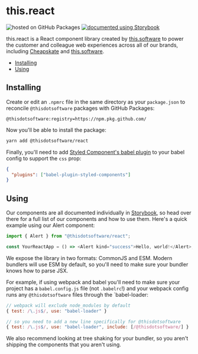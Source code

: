 <h1>this.react</h1>

<p>
  <img src="https://img.shields.io/badge/-GitHub%20packages-blue" alt="hosted on GitHub Packages" />

  <a href="https://thisdotreact.web.app">
    <img src="https://img.shields.io/badge/-Storybook-blue" alt="documented using Storybook" />
  </a>
</p>

this.react is a React component library created by [this.software] to power the
customer and colleague web experiences across all of our brands, including
[Cheapskate] and [this.software].

- [Installing](#installing)
- [Using](#using)

## Installing

Create or edit an `.npmrc` file in the same directory as your `package.json`
to reconcile `@thisdotsoftware` packages with GitHub Packages:

```
@thisdotsoftware:registry=https://npm.pkg.github.com/
```

Now you'll be able to install the package:

```sh
yarn add @thisdotsoftware/react
```

Finally, you'll need to add [Styled Component's babel plugin] to your babel
config to support the `css` prop:

```json
{
  "plugins": ["babel-plugin-styled-components"]
}
```

## Using

Our components are all documented individually in [Storybook], so head over
there for a full list of our components and how to use them. Here's a quick
example using our Alert component:

```js
import { Alert } from "@thisdotsoftware/react";

const YourReactApp = () => <Alert kind="success">Hello, world!</Alert>;
```

We expose the library in two formats: CommonJS and ESM. Modern bundlers will
use ESM by default, so you'll need to make sure your bundler knows how to parse
JSX.

For example, if using webpack and babel you'll need to make sure your project
has a `babel.config.js` file (not `.babelrc`!) and your webpack config runs
any `@thisdotsoftware` files through the `babel-loader:

```js
// webpack will exclude node_modules by default
{ test: /\.js$/, use: "babel-loader" }

// so you need to add a new line specifically for @thisdotsoftware
{ test: /\.js$/, use: "babel-loader", include: [/@thisdotsoftware/] }
```

We also recommend looking at tree shaking for your bundler, so you aren't
shipping the components that you aren't using.

[cheapskate]: https://cheapskate.io
[this.software]: https://this.software
[storybook]: https://thisdotreact.web.app
[styled component's babel plugin]: https://styled-components.com/docs/tooling#babel-plugin
